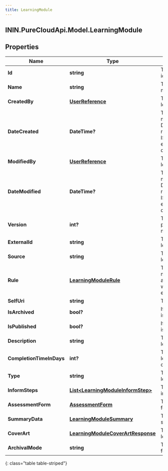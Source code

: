 ```yaml
---
title: LearningModule
---
```

## ININ.PureCloudApi.Model.LearningModule

## Properties

|Name | Type | Description | Notes|
|------------ | ------------- | ------------- | -------------|
| **Id** | **string** | The globally unique identifier for the object. | [optional] |
| **Name** | **string** | The name of learning module | |
| **CreatedBy** | [**UserReference**](UserReference.html) | The user who created learning module | [optional] |
| **DateCreated** | **DateTime?** | The date/time learning module was created. Date time is represented as an ISO-8601 string. For example: yyyy-MM-ddTHH:mm:ss[.mmm]Z | [optional] |
| **ModifiedBy** | [**UserReference**](UserReference.html) | The user who modified learning module | [optional] |
| **DateModified** | **DateTime?** | The date/time learning module was modified. Date time is represented as an ISO-8601 string. For example: yyyy-MM-ddTHH:mm:ss[.mmm]Z | [optional] |
| **Version** | **int?** | The version of published learning module | [optional] |
| **ExternalId** | **string** | The external ID of the learning module | [optional] |
| **Source** | **string** | The source of the learning module | [optional] |
| **Rule** | [**LearningModuleRule**](LearningModuleRule.html) | The rule for learning module; read-only, and only populated when requested via expand param. | [optional] |
| **SelfUri** | **string** | The URI for this object | [optional] |
| **IsArchived** | **bool?** | If true, learning module is archived | [optional] |
| **IsPublished** | **bool?** | If true, learning module is published | [optional] |
| **Description** | **string** | The description of learning module | [optional] |
| **CompletionTimeInDays** | **int?** | The completion time of learning module in days | |
| **Type** | **string** | The type for the learning module | [optional] |
| **InformSteps** | [**List&lt;LearningModuleInformStep&gt;**](LearningModuleInformStep.html) | The list of inform steps in a learning module | [optional] |
| **AssessmentForm** | [**AssessmentForm**](AssessmentForm.html) | The assessment form for learning module | [optional] |
| **SummaryData** | [**LearningModuleSummary**](LearningModuleSummary.html) | The learning module summary data | [optional] |
| **CoverArt** | [**LearningModuleCoverArtResponse**](LearningModuleCoverArtResponse.html) | The cover art for the learning module | [optional] |
| **ArchivalMode** | **string** | The mode of archival for learning module | [optional] |
{: class="table table-striped"}


